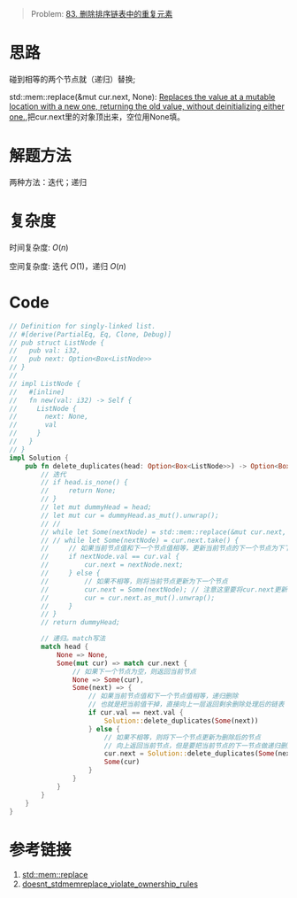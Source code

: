 
> Problem: [83. 删除排序链表中的重复元素](https://leetcode.cn/problems/remove-duplicates-from-sorted-list/description/)

# 思路

碰到相等的两个节点就（递归）替换;

std::mem::replace(&mut cur.next, None): [Replaces the value at a mutable location with a new one, returning the old value, without deinitializing either one.](https://web.mit.edu/rust-lang_v1.25/arch/amd64_ubuntu1404/share/doc/rust/html/std/mem/fn.replace.html),把cur.next里的对象顶出来，空位用None填。

# 解题方法

两种方法：迭代；递归

# 复杂度

时间复杂度: $O(n)$

空间复杂度: 迭代 $O(1)$，递归 $O(n)$

# Code
```rust
// Definition for singly-linked list.
// #[derive(PartialEq, Eq, Clone, Debug)]
// pub struct ListNode {
//   pub val: i32,
//   pub next: Option<Box<ListNode>>
// }
//
// impl ListNode {
//   #[inline]
//   fn new(val: i32) -> Self {
//     ListNode {
//       next: None,
//       val
//     }
//   }
// }
impl Solution {
    pub fn delete_duplicates(head: Option<Box<ListNode>>) -> Option<Box<ListNode>> {
        // 迭代
        // if head.is_none() {
        //     return None;
        // }
        // let mut dummyHead = head;
        // let mut cur = dummyHead.as_mut().unwrap();
        // // 
        // while let Some(nextNode) = std::mem::replace(&mut cur.next, None) {
        // // while let Some(nextNode) = cur.next.take() {
        //     // 如果当前节点值和下一个节点值相等，更新当前节点的下一个节点为下下个节点
        //     if nextNode.val == cur.val {
        //         cur.next = nextNode.next;
        //     } else {
        //         // 如果不相等，则将当前节点更新为下一个节点
        //         cur.next = Some(nextNode); // 注意这里要将cur.next更新为Option<Box<ListNode>>)
        //         cur = cur.next.as_mut().unwrap();
        //     }
        // }
        // return dummyHead;

        // 递归。match写法
        match head {
            None => None,
            Some(mut cur) => match cur.next {
                // 如果下一个节点为空，则返回当前节点
                None => Some(cur),
                Some(next) => {
                    // 如果当前节点值和下一个节点值相等，递归删除
                    // 也就是把当前值干掉，直接向上一层返回剩余删除处理后的链表
                    if cur.val == next.val {
                        Solution::delete_duplicates(Some(next))
                    } else {
                        // 如果不相等，则将下一个节点更新为删除后的节点
                        // 向上返回当前节点，但是要把当前节点的下一节点做递归删除处理
                        cur.next = Solution::delete_duplicates(Some(next));
                        Some(cur)
                    }
                }
            }
        }
    }
}
```
# 参考链接

1. [std::mem::replace](https://doc.rust-lang.org/std/mem/fn.replace.html)
2. [doesnt_stdmemreplace_violate_ownership_rules](https://www.reddit.com/r/rust/comments/x41jk6/doesnt_stdmemreplace_violate_ownership_rules/)